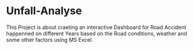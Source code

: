 # Unfall-Analyse
This Project is about craeting an interactive Dashboard for Road Accident happenned on different Years based on the Road conditions, weather and some other factors using MS Excel.

